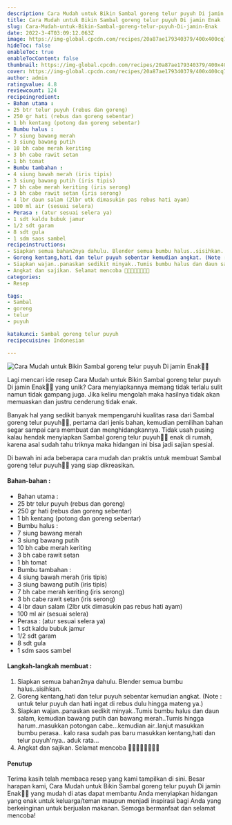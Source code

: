 ```yaml
---
description: Cara Mudah untuk Bikin Sambal goreng telur puyuh Di jamin Enak"
title: Cara Mudah untuk Bikin Sambal goreng telur puyuh Di jamin Enak
slug: Cara-Mudah-untuk-Bikin-Sambal-goreng-telur-puyuh-Di-jamin-Enak
date: 2022-3-4T03:09:12.063Z
image: https://img-global.cpcdn.com/recipes/20a87ae179340379/400x400cq70/photo.jpg
hideToc: false
enableToc: true
enableTocContent: false
thumbnail: https://img-global.cpcdn.com/recipes/20a87ae179340379/400x400cq70/photo.jpg
cover: https://img-global.cpcdn.com/recipes/20a87ae179340379/400x400cq70/photo.jpg
author: admin
ratingvalue: 4.8
reviewcount: 124
recipeingredient:
- Bahan utama :
- 25 btr telur puyuh (rebus dan goreng)
- 250 gr hati (rebus dan goreng sebentar)
- 1 bh kentang (potong dan goreng sebentar)
- Bumbu halus :
- 7 siung bawang merah
- 3 siung bawang putih
- 10 bh cabe merah keriting
- 3 bh cabe rawit setan
- 1 bh tomat
- Bumbu tambahan :
- 4 siung bawah merah (iris tipis)
- 3 siung bawang putih (iris tipis)
- 7 bh cabe merah keriting (iris serong)
- 3 bh cabe rawit setan (iris serong)
- 4 lbr daun salam (2lbr utk dimasukin pas rebus hati ayam)
- 100 ml air (sesuai selera)
- Perasa : (atur sesuai selera ya)
- 1 sdt kaldu bubuk jamur
- 1/2 sdt garam
- 8 sdt gula
- 1 sdm saos sambel
recipeinstructions:
- Siapkan semua bahan2nya dahulu. Blender semua bumbu halus..sisihkan.
- Goreng kentang,hati dan telur puyuh sebentar kemudian angkat. (Note : untuk telur puyuh dan hati ingat di rebus dulu hingga mateng ya.)
- Siapkan wajan..panaskan sedikit minyak..Tumis bumbu halus dan daun salam, kemudian bawang putih dan bawang merah..Tumis hingga harum..masukkan potongan cabe...kemudian air..lanjut masukkan bumbu perasa.. kalo rasa sudah pas baru masukkan kentang,hati dan telur puyuh'nya.. aduk rata...
- Angkat dan sajikan. Selamat mencoba 🙏🙏🤗🤗🥰🥰💪💪
categories:
- Resep

tags:
- Sambal
- goreng
- telur
- puyuh

katakunci: Sambal goreng telur puyuh
recipecuisine: Indonesian

---
```


![Cara Mudah untuk Bikin Sambal goreng telur puyuh Di jamin Enak👩‍🍳](https://img-global.cpcdn.com/recipes/20a87ae179340379/400x400cq70/photo.jpg)

Lagi mencari ide resep Cara Mudah untuk Bikin Sambal goreng telur puyuh Di jamin Enak👩‍🍳 yang unik? Cara menyiapkannya memang tidak terlalu sulit namun tidak gampang juga. Jika keliru mengolah maka hasilnya tidak akan memuaskan dan justru cenderung tidak enak.

Banyak hal yang sedikit banyak mempengaruhi kualitas rasa dari Sambal goreng telur puyuh👩‍🍳, pertama dari jenis bahan, kemudian pemilihan bahan segar sampai cara membuat dan menghidangkannya. Tidak usah pusing kalau hendak menyiapkan Sambal goreng telur puyuh👩‍🍳 enak di rumah, karena asal sudah tahu triknya maka hidangan ini bisa jadi sajian spesial.

Di bawah ini ada beberapa cara mudah dan praktis untuk membuat Sambal goreng telur puyuh👩‍🍳 yang siap dikreasikan.

<!--inarticleads1-->

#### Bahan-bahan :

- Bahan utama :
- 25 btr telur puyuh (rebus dan goreng)
- 250 gr hati (rebus dan goreng sebentar)
- 1 bh kentang (potong dan goreng sebentar)
- Bumbu halus :
- 7 siung bawang merah
- 3 siung bawang putih
- 10 bh cabe merah keriting
- 3 bh cabe rawit setan
- 1 bh tomat
- Bumbu tambahan :
- 4 siung bawah merah (iris tipis)
- 3 siung bawang putih (iris tipis)
- 7 bh cabe merah keriting (iris serong)
- 3 bh cabe rawit setan (iris serong)
- 4 lbr daun salam (2lbr utk dimasukin pas rebus hati ayam)
- 100 ml air (sesuai selera)
- Perasa : (atur sesuai selera ya)
- 1 sdt kaldu bubuk jamur
- 1/2 sdt garam
- 8 sdt gula
- 1 sdm saos sambel

<!--inarticleads2-->

#### Langkah-langkah membuat :

1. Siapkan semua bahan2nya dahulu. Blender semua bumbu halus..sisihkan.
1. Goreng kentang,hati dan telur puyuh sebentar kemudian angkat. (Note : untuk telur puyuh dan hati ingat di rebus dulu hingga mateng ya.)
1. Siapkan wajan..panaskan sedikit minyak..Tumis bumbu halus dan daun salam, kemudian bawang putih dan bawang merah..Tumis hingga harum..masukkan potongan cabe...kemudian air..lanjut masukkan bumbu perasa.. kalo rasa sudah pas baru masukkan kentang,hati dan telur puyuh'nya.. aduk rata...
1. Angkat dan sajikan. Selamat mencoba 🙏🙏🤗🤗🥰🥰💪💪

#### Penutup

Terima kasih telah membaca resep yang kami tampilkan di sini. Besar harapan kami, Cara Mudah untuk Bikin Sambal goreng telur puyuh Di jamin Enak👩‍🍳 yang mudah di atas dapat membantu Anda menyiapkan hidangan yang enak untuk keluarga/teman maupun menjadi inspirasi bagi Anda yang berkeinginan untuk berjualan makanan. Semoga bermanfaat dan selamat mencoba!